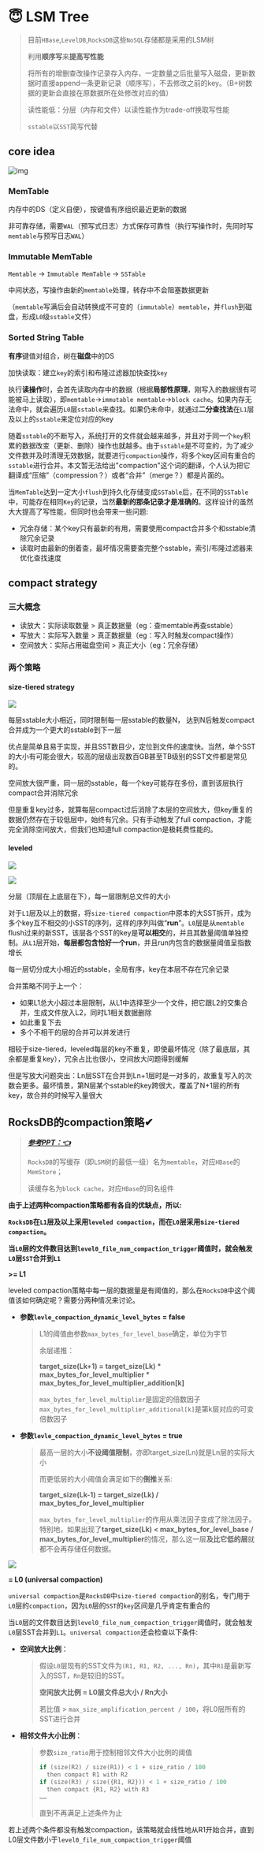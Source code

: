# 😇 LSM Tree

> 目前`HBase`,`LevelDB`,`RocksDB`这些`NoSQL`存储都是采用的LSM树
>
> 利用**顺序写**来**提高写性能**
>
> 将所有的增删查改操作记录存入内存，一定数量之后批量写入磁盘，更新数据时直接append一条更新记录（顺序写），不去修改之前的key。（B+树数据的更新会直接在原数据所在处修改对应的值）
>
> 读性能低：分层（内存和文件）以读性能作为trade-off换取写性能
>
> `sstable`以`SST`简写代替

## **core idea**

![img](https://s2.loli.net/2022/07/06/labHV5Nc8FJqeZo.jpg)

### MemTable

内存中的DS（定义自便），按键值有序组织最近更新的数据

非可靠存储，需要`WAL`（预写式日志）方式保存可靠性（执行写操作时，先同时写`memtable`与预写日志`WAL`）

### Immutable MemTable

`Memtable` -> `Immutable MemTable` -> `SSTable`

中间状态，写操作由新的`memtable`处理，转存中不会阻塞数据更新

（`memtable`写满后会自动转换成不可变的（`immutable`）`memtable`，并`flush`到磁盘，形成`L0`级`sstable`文件）

### Sorted String Table

**有序**键值对组合，树在**磁盘**中的DS

加快读取：建立`key`的索引和布隆过滤器加快查找`key`

执行**读操作**时，会首先读取内存中的数据（根据**局部性原理**，刚写入的数据很有可能被马上读取），即`memtable`→`immutable memtable`→`block cache`。如果内存无法命中，就会遍历`L0`层`sstable`来查找。如果仍未命中，就通过**二分查找法**在`L1`层及以上的`sstable`来定位对应的key

随着`sstable`的不断写入，系统打开的文件就会越来越多，并且对于同一个`key`积累的数据改变（更新、删除）操作也就越多。由于`sstable`是不可变的，为了减少文件数并及时清理无效数据，就要进行`compaction`操作，将多个key区间有重合的`sstable`进行合并。本文暂无法给出"compaction"这个词的翻译，个人认为把它翻译成“压缩”（compression？）或者“合并”（merge？）都是片面的。

当`MemTable`达到一定大小`flush`到持久化存储变成`SSTable`后，在不同的`SSTable`中，可能存在相同`Key`的记录，当然**最新的那条记录才是准确的**。这样设计的虽然大大提高了写性能，但同时也会带来一些问题:

* 冗余存储：某个key只有最新的有用，需要使用compact合并多个和sstable清除冗余记录
* 读取时由最新的倒着查，最坏情况需要查完整个sstable，索引/布隆过滤器来优化查找速度

## **compact strategy**

### **三大概念**

* 读放大：实际读取数量 > 真正数据量（eg：查memtable再查sstable）
* 写放大：实际写入数量 > 真正数据量（eg：写入时触发compact操作）
* 空间放大：实际占用磁盘空间 > 真正大小（eg：冗余存储）

### **两个策略**

#### size-tiered strategy

![](https://s2.loli.net/2022/07/24/NkClzSVE6OpAfeR.jpg)

每层sstable大小相近，同时限制每一层sstable的数量N， 达到N后触发compact合并成为一个更大的sstable到下一层

优点是简单且易于实现，并且SST数目少，定位到文件的速度快。当然，单个SST的大小有可能会很大，较高的层级出现数百GB甚至TB级别的SST文件都是常见的。

空间放大很严重，同一层的sstable，每一个key可能存在多份，直到该层执行compact合并消除冗余

但是重复key过多，就算每层compact过后消除了本层的空间放大，但key重复的数据仍然存在于较低层中，始终有冗余。只有手动触发了full compaction，才能完全消除空间放大，但我们也知道full compaction是极耗费性能的。

#### leveled

&#x20;

![](https://s2.loli.net/2022/07/24/wQA7VhStxNeR8Bl.jpg)

![](https://s2.loli.net/2022/07/24/xvNIaosr56mVBAt.jpg)

分层（顶层在上底层在下），每一层限制总文件的大小

对于`L1`层及以上的数据，将`size-tiered compaction`中原本的大SST拆开，成为多个key互不相交的小SST的序列，这样的序列叫做“**run**”。`L0`层是从`memtable` flush过来的新SST，该层各个SST的key是**可以相交**的，并且其数量阈值单独控制。从`L1`层开始，**每层都包含恰好一个run**，并且run内包含的数据量阈值呈指数增长

每一层切分成大小相近的sstable，全局有序，key在本层不存在冗余记录

合并策略不同于上一个：

* 如果L1总大小超过本层限制，从L1中选择至少一个文件，把它跟L2的交集合并，生成文件放入L2，同时L1相关数据删除
* 如此重复下去
* 多个不相干的层的合并可以并发进行

相较于size-tiered，leveled每层的key不重复，即使最坏情况（除了最底层，其余都是重复key），冗余占比也很小，空间放大问题得到缓解

但是写放大问题突出：Ln层SST在合并到Ln+1层时是一对多的，故重复写入的次数会更多。最坏情景，第N层某个sstable的key跨很大，覆盖了N+1层的所有key，故合并的时候写入量很大

## RocksDB的compaction策略✔

> [_**参考PPT：👈**_](https://www.slideshare.net/FlinkForward/flink-forward-berlin-2018-stefan-richter-tuning-flink-for-robustness-and-performance)
>
> `RocksDB`的写缓存（即`LSM`树的最低一级）名为`memtable`，对应`HBase`的`MemStore`；
>
> 读缓存名为`block cache`，对应`HBase`的同名组件

**由于上述两种compaction策略都有各自的优缺点，所以:**

**`RocksDB`在`L1`层及以上采用`leveled compaction`，而在`L0`层采用s`ize-tiered compaction`。**

**当`L0`层的文件数目达到`level0_file_num_compaction_trigger`阈值时，就会触发`L0`层`SST`合并到`L1`**

**>= L1**

leveled compaction策略中每一层的数据量是有阈值的，那么在`RocksDB`中这个阈值该如何确定呢？需要分两种情况来讨论。

*   **参数`levle_compaction_dynamic_level_bytes` = false**

    > L1的阈值由参数`max_bytes_for_level_base`确定，单位为字节
    >
    > 余层递推：
    >
    > **target\_size(Lk+1) = target\_size(Lk) \* max\_bytes\_for\_level\_multiplier \* max\_bytes\_for\_level\_multiplier\_addition\[k]**
    >
    > `max_bytes_for_level_multiplier`是固定的倍数因子`max_bytes_for_level_multiplier_additional[k]`是第k层对应的可变倍数因子
*   **参数`levle_compaction_dynamic_level_bytes` = true**

    > 最高一层的大小**不设阈值限制**，亦即target\_size(Ln)就是Ln层的实际大小
    >
    > 而更低层的大小阈值会满足如下的**倒推**关系:
    >
    > **target\_size(Lk-1) = target\_size(Lk) / max\_bytes\_for\_level\_multiplier**
    >
    > `max_bytes_for_level_multiplier`的作用从乘法因子变成了除法因子。特别地，如果出现了**target\_size(Lk) < max\_bytes\_for\_level\_base / max\_bytes\_for\_level\_multiplier**的情况，那么这一层**及比它低的层**就都不会再存储任何数据。
    >
    >

![](https://s2.loli.net/2022/07/24/LGnD7HNgYtyZU8M.webp)

**= L0 (universal compaction)**

`universal compaction`是`RocksDB`中`size-tiered compaction`的别名，专门用于`L0`层的`compaction`，因为`L0`层的`SST`的`key`区间是几乎肯定有重合的

当`L0`层的文件数目达到`level0_file_num_compaction_trigger`阈值时，就会触发`L0`层SST合并到`L1`。`universal compaction`还会检查以下条件:

*   **空间放大比例**：

    > 假设`L0`层现有的SST文件为`(R1, R1, R2, ..., Rn)`，其中`R1`是最新写入的SST，`Rn`是较旧的SST。
    >
    > **空间放大比例 = L0层文件总大小 / Rn大小**
    >
    > 若比值 > `max_size_amplification_percent / 100`，将L0层所有的SST进行合并
*   **相邻文件大小比例**：

    > 参数`size_ratio`用于控制相邻文件大小比例的阈值
    >
    > ```go
    > if (size(R2) / size(R1)) < 1 + size_ratio / 100 
    > 	then compact R1 with R2
    > if (size(R3) / size({R1, R2})) < 1 + size_ratio / 100
    > 	then compact {R1, R2} with R3
    > ……
    > ```
    >
    > 直到不再满足上述条件为止

若上述两个条件都没有触发compaction，该策略就会线性地从R1开始合并，直到L0层文件数小于`level0_file_num_compaction_trigger`阈值

